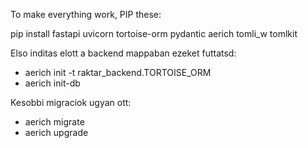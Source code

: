 To make everything work, PIP these:

pip install fastapi uvicorn tortoise-orm pydantic aerich tomli_w tomlkit


Elso inditas elott a backend mappaban ezeket futtatsd:
- aerich init -t raktar_backend.TORTOISE_ORM
- aerich init-db

Kesobbi migraciok ugyan ott:
- aerich migrate
- aerich upgrade
